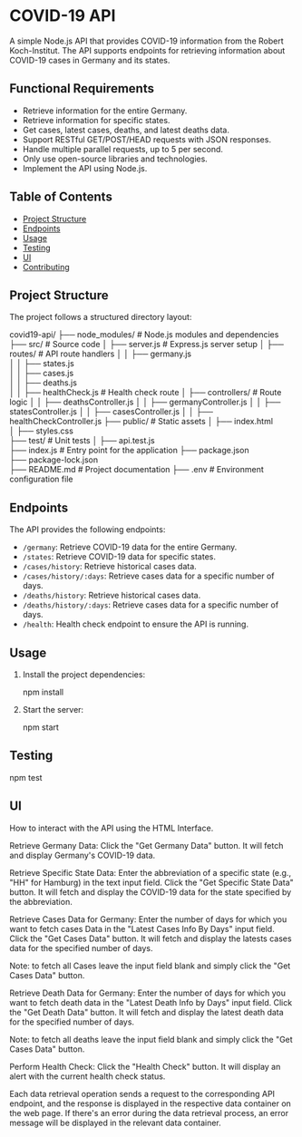 # COVID-19 API

A simple Node.js API that provides COVID-19 information from the Robert Koch-Institut. The API supports endpoints for retrieving information about COVID-19 cases in Germany and its states.

## Functional Requirements

- Retrieve information for the entire Germany.
- Retrieve information for specific states.
- Get cases, latest cases, deaths, and latest deaths data.
- Support RESTful GET/POST/HEAD requests with JSON responses.
- Handle multiple parallel requests, up to 5 per second.
- Only use open-source libraries and technologies.
- Implement the API using Node.js.

## Table of Contents

- [Project Structure](#project-structure)
- [Endpoints](#endpoints)
- [Usage](#usage)
- [Testing](#testing)
- [UI](#ui)
- [Contributing](#contributing)

## Project Structure

The project follows a structured directory layout:

covid19-api/
├── node_modules/ # Node.js modules and dependencies
├── src/ # Source code
│ ├── server.js # Express.js server setup
│ ├── routes/ # API route handlers
│ │ ├── germany.js  
│ │ ├── states.js  
│ │ ├── cases.js  
│ │ ├── deaths.js  
│ │ ├── healthCheck.js # Health check route
│ ├── controllers/ # Route logic
│ │ ├── deathsController.js
│ │ ├── germanyController.js
│ │ ├── statesController.js
│ │ ├── casesController.js
│ │ ├── healthCheckController.js
├── public/ # Static assets
│ ├── index.html  
│ ├── styles.css  
├── test/ # Unit tests
│ ├── api.test.js  
├── index.js # Entry point for the application
├── package.json  
├── package-lock.json  
├── README.md # Project documentation
├── .env # Environment configuration file

## Endpoints

The API provides the following endpoints:

- `/germany`: Retrieve COVID-19 data for the entire Germany.
- `/states`: Retrieve COVID-19 data for specific states.
- `/cases/history`: Retrieve historical cases data.
- `/cases/history/:days`: Retrieve cases data for a specific number of days.
- `/deaths/history`: Retrieve historical cases data.
- `/deaths/history/:days`: Retrieve cases data for a specific number of days.
- `/health`: Health check endpoint to ensure the API is running.

## Usage

1. Install the project dependencies:

   npm install

2. Start the server:

   npm start

## Testing

npm test

## UI

How to interact with the API using the HTML Interface.

Retrieve Germany Data:
Click the "Get Germany Data" button.
It will fetch and display Germany's COVID-19 data.

Retrieve Specific State Data:
Enter the abbreviation of a specific state (e.g., "HH" for Hamburg) in the text input field.
Click the "Get Specific State Data" button.
It will fetch and display the COVID-19 data for the state specified by the abbreviation.

Retrieve Cases Data for Germany:
Enter the number of days for which you want to fetch cases Data in the "Latest Cases Info By Days" input field.
Click the "Get Cases Data" button.
It will fetch and display the latests cases data for the specified number of days.

Note: to fetch all Cases leave the input field blank and simply click the "Get Cases Data" button.

Retrieve Death Data for Germany:
Enter the number of days for which you want to fetch death data in the "Latest Death Info by Days" input field.
Click the "Get Death Data" button.
It will fetch and display the latest death data for the specified number of days.

Note: to fetch all deaths leave the input field blank and simply click the "Get Cases Data" button.

Perform Health Check:
Click the "Health Check" button.
It will display an alert with the current health check status.

Each data retrieval operation sends a request to the corresponding API endpoint, and the response is displayed in the respective data container on the web page. If there's an error during the data retrieval process, an error message will be displayed in the relevant data container.
